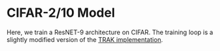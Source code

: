 # CIFAR-2/10 Model

Here, we train a ResNET-9 architecture on CIFAR. The training loop is a slightly modified version of the [TRAK implementation](https://github.com/MadryLab/trak/blob/main/examples/cifar_quickstart.ipynb).